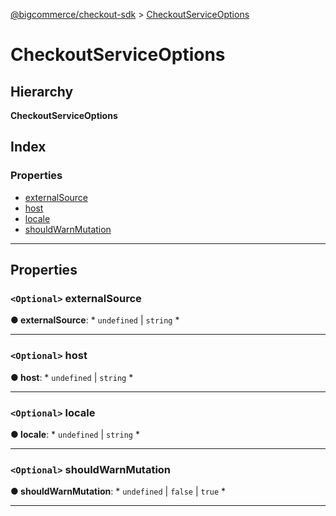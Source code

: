 [@bigcommerce/checkout-sdk](../README.md) > [CheckoutServiceOptions](../interfaces/checkoutserviceoptions.md)

# CheckoutServiceOptions

## Hierarchy

**CheckoutServiceOptions**

## Index

### Properties

* [externalSource](checkoutserviceoptions.md#externalsource)
* [host](checkoutserviceoptions.md#host)
* [locale](checkoutserviceoptions.md#locale)
* [shouldWarnMutation](checkoutserviceoptions.md#shouldwarnmutation)

---

## Properties

<a id="externalsource"></a>

### `<Optional>` externalSource

**● externalSource**: * `undefined` &#124; `string`
*

___
<a id="host"></a>

### `<Optional>` host

**● host**: * `undefined` &#124; `string`
*

___
<a id="locale"></a>

### `<Optional>` locale

**● locale**: * `undefined` &#124; `string`
*

___
<a id="shouldwarnmutation"></a>

### `<Optional>` shouldWarnMutation

**● shouldWarnMutation**: * `undefined` &#124; `false` &#124; `true`
*

___


